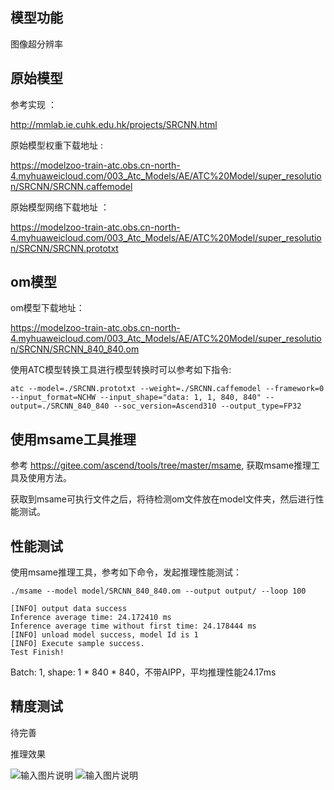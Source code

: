 ## 模型功能

图像超分辨率

## 原始模型

参考实现 ：

http://mmlab.ie.cuhk.edu.hk/projects/SRCNN.html

原始模型权重下载地址 :

https://modelzoo-train-atc.obs.cn-north-4.myhuaweicloud.com/003_Atc_Models/AE/ATC%20Model/super_resolution/SRCNN/SRCNN.caffemodel

原始模型网络下载地址 ：

https://modelzoo-train-atc.obs.cn-north-4.myhuaweicloud.com/003_Atc_Models/AE/ATC%20Model/super_resolution/SRCNN/SRCNN.prototxt


## om模型

om模型下载地址：

https://modelzoo-train-atc.obs.cn-north-4.myhuaweicloud.com/003_Atc_Models/AE/ATC%20Model/super_resolution/SRCNN/SRCNN_840_840.om

使用ATC模型转换工具进行模型转换时可以参考如下指令:

```
atc --model=./SRCNN.prototxt --weight=./SRCNN.caffemodel --framework=0 --input_format=NCHW --input_shape="data: 1, 1, 840, 840" --output=./SRCNN_840_840 --soc_version=Ascend310 --output_type=FP32
```

## 使用msame工具推理

参考 https://gitee.com/ascend/tools/tree/master/msame, 获取msame推理工具及使用方法。

获取到msame可执行文件之后，将待检测om文件放在model文件夹，然后进行性能测试。

## 性能测试

使用msame推理工具，参考如下命令，发起推理性能测试： 

```
./msame --model model/SRCNN_840_840.om --output output/ --loop 100
```

```
[INFO] output data success
Inference average time: 24.172410 ms
Inference average time without first time: 24.178444 ms
[INFO] unload model success, model Id is 1
[INFO] Execute sample success.
Test Finish!
```

Batch: 1, shape: 1 * 840 * 840，不带AIPP，平均推理性能24.17ms

## 精度测试

待完善

推理效果

![输入图片说明](https://images.gitee.com/uploads/images/2021/0204/134017_6855c78d_8070502.png "head_GT_bicubic.png")
![输入图片说明](https://images.gitee.com/uploads/images/2021/0204/134032_1e2707df_8070502.png "head_GT_SRCNN.png")